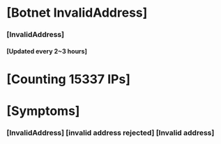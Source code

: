 # [Botnet InvalidAddress]
### [InvalidAddress]
#### [Updated every 2~3 hours]

# [Counting 15337 IPs]

# [Symptoms] 

###   [InvalidAddress] [invalid address rejected] [Invalid address]
